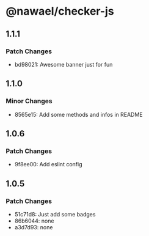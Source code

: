 # @nawael/checker-js

## 1.1.1

### Patch Changes

- bd98021: Awesome banner just for fun

## 1.1.0

### Minor Changes

- 8565e15: Add some methods and infos in README

## 1.0.6

### Patch Changes

- 9f8ee00: Add eslint config

## 1.0.5

### Patch Changes

- 51c71d8: Just add some badges
- 86b6044: none
- a3d7d93: none
